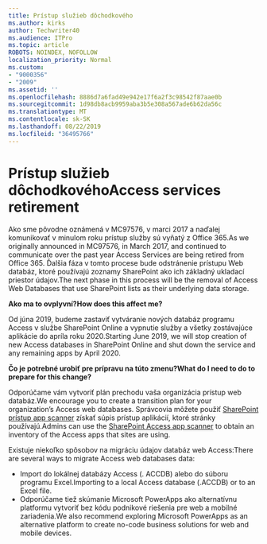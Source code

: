 ```yaml
---
title: Prístup služieb dôchodkového
ms.author: kirks
author: Techwriter40
ms.audience: ITPro
ms.topic: article
ROBOTS: NOINDEX, NOFOLLOW
localization_priority: Normal
ms.custom:
- "9000356"
- "2009"
ms.assetid: ''
ms.openlocfilehash: 8886d7a6fad49e942e17f6a2f3c98542f87aae0b
ms.sourcegitcommit: 1d98db8acb9959aba3b5e308a567ade6b62da56c
ms.translationtype: MT
ms.contentlocale: sk-SK
ms.lasthandoff: 08/22/2019
ms.locfileid: "36495766"
---
```

# <a name="access-services-retirement"></a><span data-ttu-id="8dfe2-102">Prístup služieb dôchodkového</span><span class="sxs-lookup"><span data-stu-id="8dfe2-102">Access services retirement</span></span>

<span data-ttu-id="8dfe2-103">Ako sme pôvodne oznámená v MC97576, v marci 2017 a naďalej komunikovať v minulom roku prístup služby sú vyňatý z Office 365.</span><span class="sxs-lookup"><span data-stu-id="8dfe2-103">As we originally announced in MC97576, in March 2017, and continued to communicate over the past year Access Services are being retired from Office 365.</span></span> <span data-ttu-id="8dfe2-104">Ďalšia fáza v tomto procese bude odstránenie prístupu Web databáz, ktoré používajú zoznamy SharePoint ako ich základný ukladací priestor údajov.</span><span class="sxs-lookup"><span data-stu-id="8dfe2-104">The next phase in this process will be the removal of Access Web Databases that use SharePoint lists as their underlying data storage.</span></span>

<span data-ttu-id="8dfe2-105">**Ako ma to ovplyvní?**</span><span class="sxs-lookup"><span data-stu-id="8dfe2-105">**How does this affect me?**</span></span>

<span data-ttu-id="8dfe2-106">Od júna 2019, budeme zastaviť vytváranie nových databáz programu Access v službe SharePoint Online a vypnutie služby a všetky zostávajúce aplikácie do apríla roku 2020.</span><span class="sxs-lookup"><span data-stu-id="8dfe2-106">Starting June 2019, we will stop creation of new Access databases in SharePoint Online and shut down the service and any remaining apps by April 2020.</span></span>

<span data-ttu-id="8dfe2-107">**Čo je potrebné urobiť pre prípravu na túto zmenu?**</span><span class="sxs-lookup"><span data-stu-id="8dfe2-107">**What do I need to do to prepare for this change?**</span></span>

<span data-ttu-id="8dfe2-108">Odporúčame vám vytvoriť plán prechodu vaša organizácia prístup web databáz.</span><span class="sxs-lookup"><span data-stu-id="8dfe2-108">We encourage you to create a transition plan for your organization’s Access web databases.</span></span> <span data-ttu-id="8dfe2-109">Správcovia môžete použiť [SharePoint prístup app scanner](https://github.com/SharePoint/PnP-Tools/tree/master/Solutions/SharePoint.AccessApp.Scanner) získať súpis prístup aplikácií, ktoré stránky používajú.</span><span class="sxs-lookup"><span data-stu-id="8dfe2-109">Admins can use the [SharePoint Access app scanner](https://github.com/SharePoint/PnP-Tools/tree/master/Solutions/SharePoint.AccessApp.Scanner) to obtain an inventory of the Access apps that sites are using.</span></span>

<span data-ttu-id="8dfe2-110">Existuje niekoľko spôsobov na migráciu údajov databáz web Access:</span><span class="sxs-lookup"><span data-stu-id="8dfe2-110">There are several ways to migrate Access web databases data:</span></span>

- <span data-ttu-id="8dfe2-111">Import do lokálnej databázy Access (. ACCDB) alebo do súboru programu Excel.</span><span class="sxs-lookup"><span data-stu-id="8dfe2-111">Importing to a local Access database (.ACCDB) or to an Excel file.</span></span>
- <span data-ttu-id="8dfe2-112">Odporúčame tiež skúmanie Microsoft PowerApps ako alternatívnu platformu vytvoriť bez kódu podnikové riešenia pre web a mobilné zariadenia.</span><span class="sxs-lookup"><span data-stu-id="8dfe2-112">We also recommend exploring Microsoft PowerApps as an alternative platform to create no-code business solutions for web and mobile devices.</span></span>